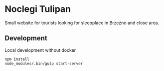Noclegi Tulipan
===============

Small website for tourists looking for sleepplace in Brzeźno and close area.

Development
-----------

Local development without docker

```
npm install
node_modules/.bin/gulp start-server
```
